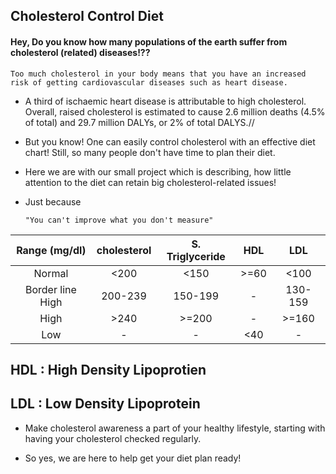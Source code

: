 ## Cholesterol Control Diet

#### Hey, Do you know how many populations of the earth suffer from cholesterol (related) diseases!??

    Too much cholesterol in your body means that you have an increased risk of getting cardiovascular diseases such as heart disease.

- A third of ischaemic heart disease is attributable to high cholesterol. 
Overall, raised cholesterol is estimated to cause 2.6 million deaths (4.5% of total) and 29.7 million DALYs, or 2% of total DALYS.//

- But you know! One can easily control cholesterol with an effective diet chart!
Still, so many people don't have time to plan their diet.

- Here we are with our small project which is describing, how little attention to the diet can retain big cholesterol-related issues! 

- Just because 
    ```
    "You can't improve what you don't measure"
    ```
 | Range (mg/dl) | cholesterol | S. Triglyceride | HDL | LDL |
| :---: | :---: | :---: | :---: | :---: |
| Normal | <200 | <150 | >=60 | <100 
| Border line High | 200-239 | 150-199 | - | 130-159 |
| High | >240 | >=200 | -  | >=160 |
| Low |- |- | <40 |- | 

## HDL : High Density Lipoprotien
## LDL : Low Density Lipoprotein
- Make cholesterol awareness a part of your healthy lifestyle, starting with having your cholesterol checked regularly.

- So yes, we are here to help get your diet plan ready!
